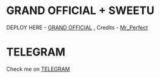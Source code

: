 # GRAND OFFICIAL + SWEETU

DEPLOY HERE - [GRAND OFFICIAL](https://dashboard.heroku.com/new?button-url=https%3A%2F%2Fgithub.com%2Flegendx22%2FGRANDROBOT&template=https%3A%2F%2Fgithub.com%2Flegendx22%2FGRANDROBOT)
[.](https://heroku.com/deploy)
Credits - [Mr_Perfect](https://t.me/Mr_Purushottam)

# TELEGRAM
Check me on [TELEGRAM](https://t.me/Miss_sweetu_bot)
